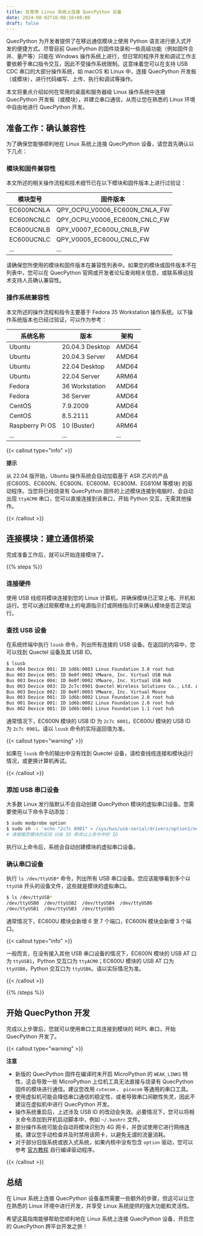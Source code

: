 ```yaml
---
title: 在常用 Linux 系统上连接 QuecPython 设备
date: 2024-08-02T16:08:16+08:00
draft: false
---
```


QuecPython 为开发者提供了在移远通信模块上使用 Python 语言进行嵌入式开发的便捷方式。尽管目前 QuecPython 的固件烧录和一些高级功能（例如固件合并、量产等）只能在 Windows 操作系统上进行，但日常的程序开发和调试工作主要依赖于串口指令交互，因此不受操作系统限制。这意味着您可以在支持 USB CDC 串口的大部分操作系统，如 macOS 和 Linux 中，连接 QuecPython 开发板（或模块），进行代码编写、上传、执行和调试等操作。

本文将重点介绍如何在常用的桌面和服务器级 Linux 操作系统中连接 QuecPython 开发板（或模块），并建立串口通信，从而让您在熟悉的 Linux 环境中自由地进行 QuecPython 开发。

## 准备工作：确认兼容性

为了确保您能够顺利地在 Linux 系统上连接 QuecPython 设备，请您首先确认以下几点：

### 模块和固件兼容性

本文所述的相关操作流程和技术细节已在以下模块和固件版本上进行过验证：

| 模块型号   | 固件版本                      |
| ---------- | ----------------------------- |
| EC600NCNLA | QPY_OCPU_V0006_EC600N_CNLA_FW |
| EC600NCNLC | QPY_OCPU_V0006_EC600N_CNLC_FW |
| EC600UCNLB | QPY_V0007_EC600U_CNLB_FW      |
| EC600UCNLC | QPY_V0005_EC600U_CNLC_FW      |
| ...        | ...                           |

请确保您所使用的模块和固件版本在兼容性列表中。如果您的模块或固件版本不在列表中，您可以在 QuecPython 官网或开发者论坛查询相关信息，或联系移远技术支持人员确认兼容性。

### 操作系统兼容性

本文所述的操作流程和指令主要基于 Fedora 35 Workstation 操作系统。以下操作系统版本也已经过验证，可以作为参考：

| 系统名称        | 版本            | 架构  |
| --------------- | --------------- | ----- |
| Ubuntu          | 20.04.3 Desktop | AMD64 |
| Ubuntu          | 20.04.3 Server  | AMD64 |
| Ubuntu          | 22.04 Desktop   | AMD64 |
| Ubuntu          | 22.04 Server    | ARM64 |
| Fedora          | 36 Workstation  | AMD64 |
| Fedora          | 36 Server       | AMD64 |
| CentOS          | 7.9.2009        | AMD64 |
| CentOS          | 8.5.2111        | AMD64 |
| Raspberry Pi OS | 10 (Buster)     | ARM64 |
| ...             | ...             | ...   |

{{< callout type="info" >}}

**提示**

从 22.04 版开始，Ubuntu 操作系统会自动加载基于 ASR 芯片的产品 (EC600S、EC600N、EC800N、EC600M、EC800M、EG810M 等模块) 的驱动程序。当您将已经烧录有 QuecPython 固件的上述模块连接到电脑时，会自动出现 `ttyACM0` 串口，您可以直接连接到该串口，开始 Python 交互，无需其他操作。

{{< /callout >}}

## 连接模块：建立通信桥梁

完成准备工作后，就可以开始连接模块了。

{{% steps %}}

### 连接硬件

使用 USB 线缆将模块连接到您的 Linux 计算机，并确保模块已正常上电、开机和运行。您可以通过观察模块上的电源指示灯或网络指示灯来确认模块是否正常运行。

### 查找 USB 设备

在系统终端中执行 `lsusb` 命令，列出所有连接的 USB 设备。在返回的内容中，您可以找到 Quectel 设备及其 USB ID。

```bash
$ lsusb
Bus 004 Device 001: ID 1d6b:0003 Linux Foundation 3.0 root hub
Bus 003 Device 005: ID 0e0f:0002 VMware, Inc. Virtual USB Hub
Bus 003 Device 004: ID 0e0f:0002 VMware, Inc. Virtual USB Hub
Bus 003 Device 003: ID 2c7c:0901 Quectel Wireless Solutions Co., Ltd. Android
Bus 003 Device 002: ID 0e0f:0003 VMware, Inc. Virtual Mouse
Bus 003 Device 001: ID 1d6b:0002 Linux Foundation 2.0 root hub
Bus 001 Device 001: ID 1d6b:0002 Linux Foundation 2.0 root hub
Bus 002 Device 001: ID 1d6b:0001 Linux Foundation 1.1 root hub
```

通常情况下，EC600N 模块的 USB ID 为 `2c7c 6001`，EC600U 模块的 USB ID 为 `2c7c 0901`。请以 `lsusb` 命令的实际返回值为准。

{{< callout type="warning" >}}

如果在 `lsusb` 命令的输出中没有找到 Quectel 设备，请检查线缆连接和模块运行情况，或更换计算机再试。

{{< /callout >}}

### 添加 USB 串口设备

大多数 Linux 发行版默认不会自动创建 QuecPython 模块的虚拟串口设备。您需要使用以下命令手动添加：

```bash
$ sudo modprobe option
$ sudo sh -c 'echo "2c7c 0901" > /sys/bus/usb-serial/drivers/option1/new_id'
# 请根据您模块的实际 USB ID 修改以上命令中的 ID
```

执行以上命令后，系统会自动创建模块的虚拟串口设备。

### 确认串口设备

执行 `ls /dev/ttyUSB*` 命令，列出所有 USB 串口设备。您应该能够看到多个以 `ttyUSB` 开头的设备文件，这些就是模块的虚拟串口。

```bash
$ ls /dev/ttyUSB*
/dev/ttyUSB0  /dev/ttyUSB2  /dev/ttyUSB4  /dev/ttyUSB6
/dev/ttyUSB1  /dev/ttyUSB3  /dev/ttyUSB5
```

通常情况下，EC600U 模块会新增 6 至 7 个端口，EC600N 模块会新增 3 个端口。

{{< callout type="info" >}}

一般而言，在没有接入其他 USB 串口设备的情况下，EC600N 模块的 USB AT 口为 `ttyUSB1`，Python 交互口为 `ttyACM0`；EC600U 模块的 USB AT 口为 `ttyUSB0`，Python 交互口为 `ttyUSB6`。请以实际情况为准。

{{< /callout >}}

{{% /steps %}}

## 开始 QuecPython 开发

完成以上步骤后，您就可以使用串口工具连接到模块的 REPL 串口，开始 QuecPython 开发了。

{{< callout type="warning" >}}

**注意**

- 新版的 QuecPython 固件在编译时未开启 MicroPython 的 `WEAK_LINKS` 特性，这会导致一些 MicroPython 上位机工具无法直接与烧录有 QuecPython 固件的模块进行通信。建议您改用 `cutecom` 、 `picocom` 等通用的串口工具。
- 使用虚拟机可能会降低串口通信的稳定性，或者导致串口间歇性失灵，因此不建议在虚拟机中进行 QuecPython 开发。
- 操作系统重启后，上述涉及 USB ID 的改动会失效。必要情况下，您可以将相关命令添加到开机启动脚本中，例如 `~/.bashrc` 文件。
- 部分操作系统可能会自动将模块识别为 4G 网卡，并尝试使用它进行网络连接。建议您手动检查并及时禁用该网卡，以避免无谓的流量消耗。
- 对于部分旧版系统或嵌入式系统，如果内核中没有包含 `option` 驱动，您可以参考 [官方教程](https://github.com/QuecPython/Quectel_Linux_USB_Serial_Option_Driver) 自行编译驱动程序。

{{< /callout >}}

## 总结

在 Linux 系统上连接 QuecPython 设备虽然需要一些额外的步骤，但这可以让您在熟悉的 Linux 环境中进行开发，并享受 Linux 系统提供的强大功能和灵活性。

希望这篇指南能够帮助您顺利地在 Linux 系统上连接 QuecPython 设备，开启您的 QuecPython 跨平台开发之旅！
